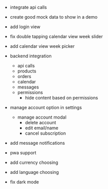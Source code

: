 - integrate api calls
- create good mock data to show in a demo
- add login view
- fix double tapping calendar view week slider
- add calendar view week picker
- backend integration
    - api calls
    - products
    - orders
    - calendar
    - messages
    - permissions
        - hide content based on permissions
- manage account option in settings
    - manage account modal
        - delete account
        - edit email/name
        - cancel subscription
- add message notifications
- pwa support

- add currency choosing
- add language choosing
- fix dark mode